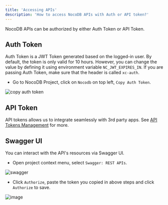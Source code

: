 ```yaml
---
title: 'Accessing APIs'
description: 'How to access NocoDB APIs with Auth or API token?'
---
```


NocoDB APIs can be authorized by either Auth Token or API Token.

## Auth Token

Auth Token is a JWT Token generated based on the logged-in user. By default, the token is only valid for 10 hours. However, you can change the value by defining it using environment variable `NC_JWT_EXPIRES_IN`. If you are passing Auth Token, make sure that the header is called `xc-auth`.

- Go to NocoDB Project, click on `Nocodb` on top left, ``Copy Auth Token``.

![copy auth token](https://github.com/nocodb/nocodb/assets/86527202/d7e2810b-4268-43b3-8163-dfe1541fbf68)


## API Token

API tokens allows us to integrate seamlessly with 3rd party apps. See [API Tokens Management](../setup-and-usages/team-and-auth#api-tokens-management) for more.

## Swagger UI

You can interact with the API's resources via Swagger UI.

- Open project context menu, select ``Swagger: REST APIs``.

![swagger](https://github.com/nocodb/nocodb/assets/86527202/218f1286-775b-466b-b6d1-f8bd9c74f9ee)

- Click ``Authorize``, paste the token you copied in above steps and click `Authorize` to save.

![image](https://user-images.githubusercontent.com/35857179/164874471-29fc1630-ab99-4c25-8ce2-b41e5415e4be.png)

